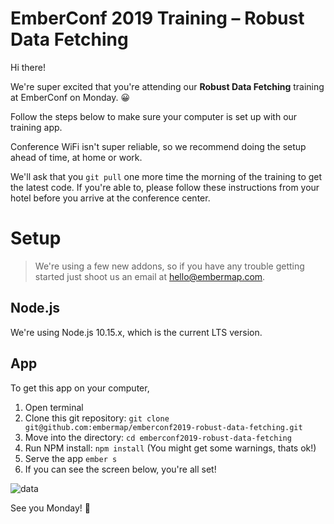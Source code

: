 # EmberConf 2019 Training – Robust Data Fetching

Hi there!

We're super excited that you're attending our **Robust Data Fetching** training at EmberConf on Monday. 😀

Follow the steps below to make sure your computer is set up with our training app.

Conference WiFi isn't super reliable, so we recommend doing the setup ahead of time, at home or work.

We'll ask that you `git pull` one more time the morning of the training to get the latest code. If you're able to, please follow these instructions from your hotel before you arrive at the conference center.

# Setup

> We're using a few new addons, so if you have any trouble getting started just shoot us an email at [hello@embermap.com](mailto:hello@embermap.com).

## Node.js

We're using Node.js 10.15.x, which is the current LTS version.

## App

To get this app on your computer,

1. Open terminal
2. Clone this git repository: `git clone git@github.com:embermap/emberconf2019-robust-data-fetching.git`
3. Move into the directory: `cd emberconf2019-robust-data-fetching`
4. Run NPM install: `npm install` (You might get some warnings, thats ok!)
5. Serve the app `ember s`
6. If you can see the screen below, you're all set!

![data](https://user-images.githubusercontent.com/89411/53997478-61ee5b00-410a-11e9-840f-0776139d228b.png)


See you Monday! 👋
